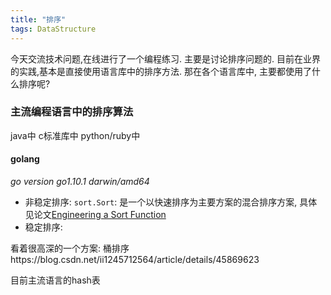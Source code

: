 ```yaml
---
title: "排序"
tags: DataStructure
---
```


今天交流技术问题,在线进行了一个编程练习. 主要是讨论排序问题的.
目前在业界的实践,基本是直接使用语言库中的排序方法.
那在各个语言库中, 主要都使用了什么排序呢?

### 主流编程语言中的排序算法

java中
c标准库中
python/ruby中

#### golang

_go version go1.10.1 darwin/amd64_

* 非稳定排序: `sort.Sort`: 是一个以快速排序为主要方案的混合排序方案, 具体见论文[Engineering a Sort Function](http://cs.fit.edu/~pkc/classes/writing/samples/bentley93engineering.pdf)
* 稳定排序: 


看着很高深的一个方案: 桶排序https://blog.csdn.net/ii1245712564/article/details/45869623

目前主流语言的hash表

